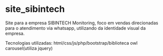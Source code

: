 # site_sibintech

Site para a empresa SIBINTECH Monitoring, foco em vendas direcionadas para o atendimento via whatsapp, utilizando da identidade visual da empresa.

Tecnologias utilizadas: html/css/js/php/bootstrap/biblioteca owl carousel(utiliza jquery)

